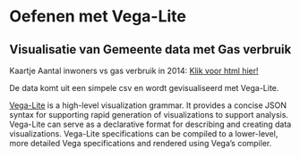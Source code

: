 # Oefenen met Vega-Lite

## Visualisatie van Gemeente data met Gas verbruik

Kaartje Aantal inwoners vs gas verbruik in 2014:
[Klik voor html hier!](https://nieneb.github.io/visualisatie_vega/)

De data komt uit een simpele csv en wordt gevisualiseerd met Vega-Lite. 

[Vega-Lite](https://vega.github.io/vega-lite/docs/) is a high-level visualization grammar. It provides a concise JSON syntax for supporting rapid generation of visualizations to support analysis. Vega-Lite can serve as a declarative format for describing and creating data visualizations. Vega-Lite specifications can be compiled to a lower-level, more detailed Vega specifications and rendered using Vega’s compiler.



